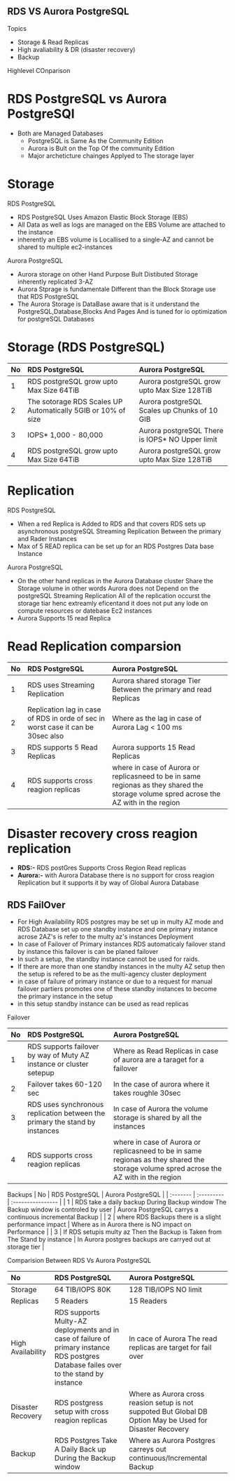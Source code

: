 ## RDS VS Aurora PostgreSQL

Topics
- Storage & Read Replicas
- High avaliability & DR (disaster recovery)
- Backup

Highlevel COnparison

# RDS PostgreSQL vs Aurora PostgreSQl
- Both are Managed Databases
    - PostgreSQL is Same As the Community Edition
    - Aurora is Bult on the Top Of the community Edition 
    - Major archeticture chainges Applyed to The storage layer  

# Storage 
RDS PostgreSQL 
- RDS PostgreSQL Uses Amazon Elastic Block Storage (EBS)
- All Data as well as logs are managed on the EBS Volume are attached to the instance 
- inherently an EBS volume is Locallised to a single-AZ and cannot be shared to multiple ec2-instances 

Aurora PostgreSQL
- Aurora storage on other Hand Purpose Bult Distibuted Storage inherently replicated 3-AZ
- Aurora Stprage is fundamentale Different than the Block Storage use that RDS PostgreSQL 
- The Aurora Storage is DataBase aware that is it understand the PostgreSQL,Database,Blocks And Pages And is tuned for io optimization for postgreSQL Databases 

# Storage (RDS PostgreSQL)
| No       | RDS PostgreSQL | Aurora PostgreSQL | 
| :------- | :--------- | :---------------- | 
| 1        | RDS postgreSQL grow upto Max Size 64TiB | Aurora postgreSQL  grow upto Max Size 128TiB |
| 2        | The sotorage RDS Scales UP Automatically 5GIB or 10% of size | Aurora postgreSQL Scales up Chunks of 10 GIB |
| 3        | IOPS* 1,000 - 80,000 | Aurora postgreSQL  There is IOPS* NO Upper limit |
| 4        | RDS postgreSQL grow upto Max Size 64TiB | Aurora postgreSQL  grow upto Max Size 128TiB |

# Replication 
RDS PostgreSQL
- When a red Replica is Added to RDS and that covers RDS sets up asynchronous postgreSQL Streaming Replication Between the primary and Rader Instances
- Max of 5 READ replica can be set up for an RDS Postgres Data base Instance

Aurora PostgreSQL
- On the other hand replicas in the Aurora Database cluster Share the Storage volume in other words Aurora does not Depend on the postgreSQL Streaming Replication All of the replication occurst the storage tiar henc extreamly eficentand it does not put any lode on compute resources or datebase Ec2 instances
- Aurora Supports 15 read Replica

# Read Replication comparsion 

| No       | RDS PostgreSQL | Aurora PostgreSQL | 
| :------- | :---------     | :---------------- | 
| 1        | RDS uses Streaming Replication | Aurora shared storage Tier Between the primary and read Replicas |
| 2        | Replication lag in case of RDS in orde of sec in worst case it can be 30sec also  | Where as the lag in case of Aurora Lag < 100 ms  |
| 3        | RDS supports 5 Read Replicas | Aurora supports 15 Read Replicas |
| 4        | RDS supports cross reagion replicas | where in case of Aurora or replicasneed to be in same regionas as they shared the storage volume spred acrose the AZ with in the region |

# Disaster recovery cross reagion replication 
- **RDS:-** RDS postGres Supports Cross Region Read replicas
- **Aurora:-** with Aurora Database there is no support for cross reagion Replication but it supports it by way of Global Aurora Database

## RDS FailOver
- For High Availability RDS postgres may be set up in multy AZ mode and RDS Database set up one standby instance and one primary instance acrose 2AZ's is refer to the multy az's instances Deployment
- In case of Failover of Primary instances RDS automaticaly failover stand by instance this failover is can be planed failover
- In such a setup, the standby instance cannot be used for raids.
- If there are more than one standby instances in the multy AZ setup  then the setup is refered to be as the multi-agency cluster deployment
- in case of failure of primary instance or due to a request for manual failover partiers promotes one of these standby instances to become the primary instance in the setup 
- in this setup standby instance can be used as read replicas

Failover 

| No       | RDS PostgreSQL | Aurora PostgreSQL | 
| :------- | :---------     | :---------------- | 
| 1        | RDS supports failover by way of Muty AZ instance or cluster setepup | Where as Read Replicas in case of aurora are a taraget for a failover |
| 2        | Failover takes 60-120 sec  | In the case of aurora where it takes roughle 30sec  |
| 3        | RDS uses synchronous replication between the primary the stand by instances  | In case of Aurora the volume storage is shared by all the instances  |
| 4        | RDS supports cross reagion replicas | where in case of Aurora or replicasneed to be in same regionas as they shared the storage volume spred acrose the AZ with in the region |

Backups
| No       | RDS PostgreSQL | Aurora PostgreSQL | 
| :------- | :---------     | :---------------- | 
| 1        | RDS take a daily backup During Backup window The Backup window is controled by user | Aurora PostgreSQL carrys a continuous incremental Backup  |
| 2        | where RDS Backups there is a  slight performance impact  | Where as in Aurora there is NO impact on Performance  |
| 3        | If RDS setupis multy az Then the Backup is Taken from The Stand by instance  | In Aurora postgres backups are carryed out at storage tier |


Comparision Between RDS Vs Aurora PostgreSQL

| No       | RDS PostgreSQL | Aurora PostgreSQL | 
| :------- | :---------     | :---------------- | 
| Storage  | 64 TIB/IOPS 80K | 128 TIB/IOPS NO limit |
| Replicas | 5 Readers  | 15 Readers  |
| High Availability | RDS supports Multy-AZ deployments and in case of failure of primary instance RDS postgres Database failes over to the stand by instance   | In cace of Aurora The read replicas are target for fail over |
| Disaster Recovery  | RDS postgress setup with cross reagion replicas  |Where as Aurora cross reasion setup is  not suppoted But Global DB Option May be Used for Disaster Recovery| 
| Backup  | RDS Postgres Take A Daily Back up During the Backup window | Where as Aurora Postgres carreys out continuous/Incremental Backup |

